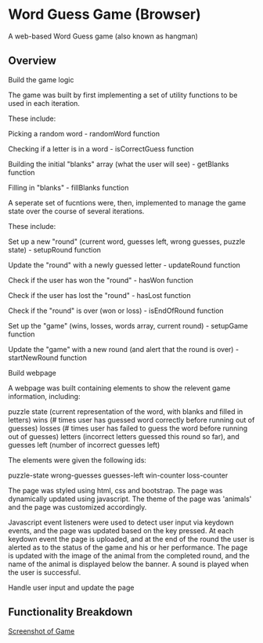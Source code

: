# Word Guess Game (Browser)

A web-based Word Guess game (also known as hangman)

## Overview

<!-- TODO: add a description of your assignment, theme, approach, and solution here -->

Build the game logic

The game was built by first implementing a set of utility functions to be used in each iteration.

These include:

Picking a random word - randomWord function

Checking if a letter is in a word - isCorrectGuess function

Building the initial "blanks" array (what the user will see) - getBlanks function

Filling in "blanks" - fillBlanks function


A seperate set of fucntions were, then, implemented to manage the game state over the course of several iterations. 

These include: 

Set up a new "round" (current word, guesses left, wrong guesses, puzzle state) - setupRound function

Update the "round" with a newly guessed letter - updateRound function

Check if the user has won the "round" - hasWon function

Check if the user has lost the "round" - hasLost function

Check if the "round" is over (won or loss) - isEndOfRound function

Set up the "game" (wins, losses, words array, current round) - setupGame function

Update the "game" with a new round (and alert that the round is over) - startNewRound function


Build webpage

A webpage was built containing elements to show the  relevent game information, including:

puzzle state (current representation of the word, with blanks and filled in letters)
wins (# times user has guessed word correctly before running out of guesses)
losses (# times user has failed to guess the word before running out of guesses)
letters (incorrect letters guessed this round so far), and
guesses left (number of incorrect guesses left)


The elements were given the following ids:

puzzle-state
wrong-guesses
guesses-left
win-counter
loss-counter

The page was styled using html, css and bootstrap. The page was dynamically updated using javascript.
The theme of the page was 'animals' and the page was customized accordingly. 

Javascript event listeners were used to detect user input via keydown events, and the page was updated based on the key pressed. At each keydown event the page is uploaded, and at the end of the round the user is alerted as to the status of the game and his or her performance. The page is updated with the image of the animal from the completed round, and the name of the animal is displayed below the banner. A sound is played when the user is successful. 

Handle user input and update the page


## Functionality Breakdown
[Screenshot of Game](images/screenshot1.png)

